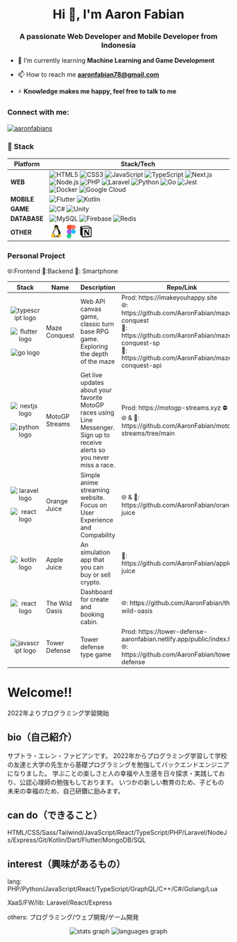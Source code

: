 <h1 align="center">Hi 👋, I'm Aaron Fabian</h1>
<h3 align="center">A passionate Web Developer and Mobile Developer from Indonesia</h3>
<!-- <img align="right" alt="coding" height="200" src="https://media4.giphy.com/media/v1.Y2lkPTc5MGI3NjExc25sdmkyZ3IxeDNtb2ltYXVpaDNldXZ0NzlpZnM0Y2dlNWZmamJieCZlcD12MV9pbnRlcm5hbF9naWZfYnlfaWQmY3Q9Zw/8cErQiEscUGu1t3cXi/giphy.gif"> -->
<!-- <img align="right" alt="coding" width="400" src="https://media4.giphy.com/media/v1.Y2lkPTc5MGI3NjExMDk3ZTlzNzRmcWdhOTdtN3N3Zmxmemk2MDg0ZGNkeTZ2N3FueDFwayZlcD12MV9pbnRlcm5hbF9naWZfYnlfaWQmY3Q9Zw/5qcnRWFWfZyXC/giphy.gif"> -->

- 🌱 I’m currently learning **Machine Learning and Game Development**

- 📫 How to reach me **aaronfabian78@gmail.com**
  
- ⚡ **Knowledge makes me happy, feel free to talk to me**

<h3 align="left">Connect with me:</h3>
<p align="left">
<a href="https://instagram.com/aaronfabians" target="blank"><img align="center" src="https://raw.githubusercontent.com/rahuldkjain/github-profile-readme-generator/master/src/images/icons/Social/instagram.svg" alt="aaronfabians" height="30" width="40" /></a>
</p>

###
### 🧰 Stack

| Platform | Stack/Tech |
|----------|------------|
| **WEB** | <img src="https://cdn.jsdelivr.net/gh/devicons/devicon/icons/html5/html5-original.svg" height="30" alt="HTML5" /> <img src="https://cdn.jsdelivr.net/gh/devicons/devicon/icons/css3/css3-original.svg" height="30" alt="CSS3" /> <img src="https://cdn.jsdelivr.net/gh/devicons/devicon/icons/javascript/javascript-original.svg" height="30" alt="JavaScript" /> <img src="https://cdn.jsdelivr.net/gh/devicons/devicon/icons/typescript/typescript-original.svg" height="30" alt="TypeScript" /> <img src="https://cdn.jsdelivr.net/gh/devicons/devicon/icons/nextjs/nextjs-original.svg" height="30" alt="Next.js" /> <img src="https://cdn.jsdelivr.net/gh/devicons/devicon/icons/nodejs/nodejs-original.svg" height="30" alt="Node.js" /> <img src="https://cdn.jsdelivr.net/gh/devicons/devicon/icons/php/php-original.svg" height="30" alt="PHP" /> <img src="https://cdn.jsdelivr.net/gh/devicons/devicon/icons/laravel/laravel-original.svg" height="30" alt="Laravel" /> <img src="https://cdn.jsdelivr.net/gh/devicons/devicon/icons/python/python-original.svg" height="30" alt="Python" /> <img src="https://cdn.jsdelivr.net/gh/devicons/devicon/icons/go/go-original.svg" height="30" alt="Go" /> <img src="https://www.vectorlogo.zone/logos/jestjsio/jestjsio-icon.svg" height="30" alt="Jest" /> <img src="https://cdn.jsdelivr.net/gh/devicons/devicon/icons/docker/docker-original.svg" height="30" alt="Docker" /> <img src="https://www.vectorlogo.zone/logos/google_cloud/google_cloud-icon.svg" height="30" alt="Google Cloud" /> |
| **MOBILE** | <img src="https://cdn.jsdelivr.net/gh/devicons/devicon/icons/flutter/flutter-original.svg" height="30" alt="Flutter" /> <img src="https://cdn.jsdelivr.net/gh/devicons/devicon/icons/kotlin/kotlin-original.svg" height="30" alt="Kotlin" /> |
| **GAME** | <img src="https://cdn.jsdelivr.net/gh/devicons/devicon/icons/csharp/csharp-original.svg" height="30" alt="C#" /> <img src="https://cdn.jsdelivr.net/gh/devicons/devicon/icons/unity/unity-original.svg" height="30" alt="Unity" /> |
| **DATABASE** | <img src="https://cdn.jsdelivr.net/gh/devicons/devicon/icons/mysql/mysql-original.svg" height="30" alt="MySQL" /> <img src="https://cdn.jsdelivr.net/gh/devicons/devicon/icons/firebase/firebase-original.svg" height="30" alt="Firebase" /> <img src="https://cdn.jsdelivr.net/gh/devicons/devicon/icons/redis/redis-original.svg" height="30" alt="Redis" /> |
| **OTHER** | <img src="https://raw.githubusercontent.com/devicons/devicon/master/icons/linux/linux-original.svg" height="30" alt="Linux" /> <img src="https://raw.githubusercontent.com/devicons/devicon/master/icons/figma/figma-original.svg" height="30" alt="Figma" /> <img src="https://raw.githubusercontent.com/devicons/devicon/master/icons/notion/notion-original.svg" height="30" alt="Notion" /> |


###
<h3 align="left">Personal Project </h3>
<p>🌐:Frontend 📡:Backend 📱: Smartphone</p>
<table>
  <thead>
    <tr>
      <th>
        Stack
      </th>
      <th>
        Name
      </th>
      <th>
        Description
      </th>
      <th>
        Repo/Link
      </th>
    </tr>
  </thead>
  <tbody>
    <tr>
      <td>
        <p align="center">
          <img src="https://cdn.jsdelivr.net/gh/devicons/devicon/icons/typescript/typescript-original.svg" height="30" alt="typescript logo"  />
        </p>
        <p align="center">
          <img src="https://cdn.jsdelivr.net/gh/devicons/devicon/icons/flutter/flutter-original.svg" height="30" alt="flutter logo"  />
        </p>
        <p align="center">
          <img src="https://cdn.jsdelivr.net/gh/devicons/devicon/icons/go/go-original.svg" height="30" alt="go logo"  />
        </p>
      </td>
      <td>
        Maze Conquest
      </td>
      <td>
        Web API canvas game, classic turn base RPG game. Exploring the depth of the maze 
      </td>
      <td>
        Prod: https://imakeyouhappy.site <br>
        🌐: https://github.com/AaronFabian/maze-conquest <br>
        📱: https://github.com/AaronFabian/maze-conquest-sp <br>
        📡: https://github.com/AaronFabian/maze-conquest-api
      </td>
    </tr>
    <tr>
      <td>
        <p align="center">
          <img src="https://cdn.jsdelivr.net/gh/devicons/devicon/icons/nextjs/nextjs-original.svg" height="30" alt="nextjs logo"  />
        </p>
        <p align="center">
          <img src="https://cdn.jsdelivr.net/gh/devicons/devicon/icons/python/python-original.svg" height="30" alt="python logo"  />
        </p>
      </td>
      <td>
        MotoGP Streams
      </td>
      <td>
        Get live updates about your favorite MotoGP races using Line Messenger. Sign up to receive alerts so you never miss a race.
      </td>
      <td>
        Prod: https://motogp-streams.xyz ⛔ <br>
        🌐 & 📡: https://github.com/AaronFabian/motogp-streams/tree/main 
      </td>
    </tr>
    <tr>
      <td>
        <p align="center">
          <img src="https://cdn.jsdelivr.net/gh/devicons/devicon/icons/laravel/laravel-original.svg" height="30" alt="laravel logo"  />
        </p>
        <p align="center">
          <img src="https://cdn.jsdelivr.net/gh/devicons/devicon/icons/react/react-original.svg" height="30" alt="react logo"  />
        </p>
      </td>
      <td>
        Orange Juice
      </td>
      <td>
        Simple anime streaming website. Focus on User Experience and Compability
      </td>
      <td>
        🌐 & 📡: https://github.com/AaronFabian/orange-juice 
      </td>
    </tr>
    <tr>
      <td>
        <p align="center">
          <img src="https://cdn.jsdelivr.net/gh/devicons/devicon/icons/kotlin/kotlin-original.svg" height="30" alt="kotlin logo"  />
        </p>
      </td>
      <td>
        Apple Juice
      </td>
      <td>
        An simulation app that you can buy or sell crypto.
      </td>
      <td>
        📱: https://github.com/AaronFabian/apple-juice
      </td>
    </tr>
    <tr>
      <td>
        <p align="center">
          <img src="https://cdn.jsdelivr.net/gh/devicons/devicon/icons/react/react-original.svg" height="30" alt="react logo"  />
        </p>
      </td>
      <td>
        The Wild Oasis
      </td>
      <td>
        Dashboard for create and booking cabin.
      </td>
      <td>
        🌐: https://github.com/AaronFabian/the-wild-oasis
      </td>
    </tr>
    <tr>
      <td>
        <p align="center">
          <img src="https://cdn.jsdelivr.net/gh/devicons/devicon/icons/javascript/javascript-original.svg" height="30" alt="javascript logo"  />
        </p>
      </td>
      <td>
        Tower Defense
      </td>
      <td>
        Tower defense type game
      </td>
      <td>
        Prod: https://tower-defense-aaronfabian.netlify.app/public/index.html <br>
        🌐: https://github.com/AaronFabian/tower-defense 
      </td>
    </tr>
    </tbody>
</table>


# Welcome!!


2022年よりプログラミング学習開始

## bio（自己紹介）
サプトラ・エレン・ファビアンです。
2022年からプログラミング学習して学校の友達と大学の先生から基礎プログラミングを勉強してバックエンドエンジニアになりました。
学ぶことの楽しさと人の幸福や人生感を日々探求・実践しており、公認心理師の勉強もしております。
いつかの新しい教育のため、子どもの未来の幸福のため、自己研鑽に励みます。

## can do（できること）
HTML/CSS/Sass/Tailwind/JavaScript/React/TypeScript/PHP/Laravel/NodeJs/Express/Git/Kotlin/Dart/Flutter/MongoDB/SQL

## interest（興味があるもの）
lang:
PHP/Python/JavaScript/React/TypeScript/GraphQL/C++/C#/Golang/Lua

XaaS/FW/lib:
Laravel/React/Express

others:
プログラミング/ウェブ開発/ゲーム開発

<!-- 
<p>&nbsp;<img align="left" src="https://github-readme-stats.vercel.app/api?username=aaronfabian&show_icons=true&locale=en&theme=tokyonight" alt="aaronfabian" /></p>

<p><img align="center" src="https://github-readme-stats.vercel.app/api/top-langs?username=aaronfabian&show_icons=true&locale=en&layout=compact&theme=tokyonight" alt="aaronfabian" /></p>

<p><img align="center" src="https://github-readme-streak-stats.herokuapp.com/?user=aaronfabian&theme=tokyonight" alt="aaronfabian" /></p>
-->

<div align="center">
  <img src="https://github-readme-stats.vercel.app/api?username=aaronfabian&hide_title=false&hide_rank=false&show_icons=true&include_all_commits=true&count_private=true&disable_animations=false&theme=dracula&locale=en&hide_border=false" height="150" alt="stats graph"  />
  <img src="https://github-readme-stats.vercel.app/api/top-langs?username=aaronfabian&locale=en&hide_title=false&layout=compact&card_width=320&langs_count=5&theme=dracula&hide_border=false" height="150" alt="languages graph"  />
</div>

